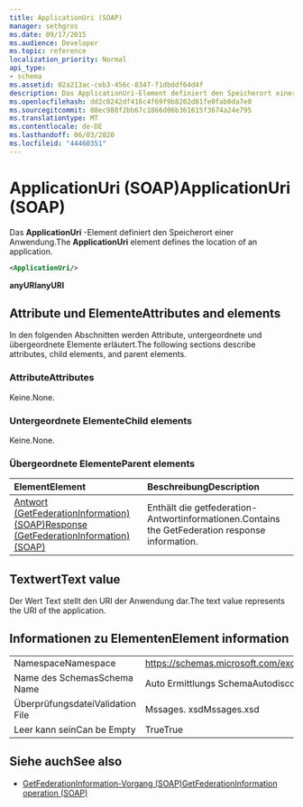 ```yaml
---
title: ApplicationUri (SOAP)
manager: sethgros
ms.date: 09/17/2015
ms.audience: Developer
ms.topic: reference
localization_priority: Normal
api_type:
- schema
ms.assetid: 02a213ac-ceb3-456c-8347-f1dbddf64d4f
description: Das ApplicationUri-Element definiert den Speicherort einer Anwendung.
ms.openlocfilehash: dd2c0242df416c4f69f9b8202d81fe0fab0da7e0
ms.sourcegitcommit: 88ec988f2bb67c1866d06b361615f3674a24e795
ms.translationtype: MT
ms.contentlocale: de-DE
ms.lasthandoff: 06/03/2020
ms.locfileid: "44460351"
---
```

# <a name="applicationuri-soap"></a><span data-ttu-id="866a3-103">ApplicationUri (SOAP)</span><span class="sxs-lookup"><span data-stu-id="866a3-103">ApplicationUri (SOAP)</span></span>

<span data-ttu-id="866a3-104">Das **ApplicationUri** -Element definiert den Speicherort einer Anwendung.</span><span class="sxs-lookup"><span data-stu-id="866a3-104">The **ApplicationUri** element defines the location of an application.</span></span> 
  
```XML
<ApplicationUri/>
```

 <span data-ttu-id="866a3-105">**anyURI**</span><span class="sxs-lookup"><span data-stu-id="866a3-105">**anyURI**</span></span>
## <a name="attributes-and-elements"></a><span data-ttu-id="866a3-106">Attribute und Elemente</span><span class="sxs-lookup"><span data-stu-id="866a3-106">Attributes and elements</span></span>

<span data-ttu-id="866a3-107">In den folgenden Abschnitten werden Attribute, untergeordnete und übergeordnete Elemente erläutert.</span><span class="sxs-lookup"><span data-stu-id="866a3-107">The following sections describe attributes, child elements, and parent elements.</span></span>
  
### <a name="attributes"></a><span data-ttu-id="866a3-108">Attribute</span><span class="sxs-lookup"><span data-stu-id="866a3-108">Attributes</span></span>

<span data-ttu-id="866a3-109">Keine.</span><span class="sxs-lookup"><span data-stu-id="866a3-109">None.</span></span>
  
### <a name="child-elements"></a><span data-ttu-id="866a3-110">Untergeordnete Elemente</span><span class="sxs-lookup"><span data-stu-id="866a3-110">Child elements</span></span>

<span data-ttu-id="866a3-111">Keine.</span><span class="sxs-lookup"><span data-stu-id="866a3-111">None.</span></span>
  
### <a name="parent-elements"></a><span data-ttu-id="866a3-112">Übergeordnete Elemente</span><span class="sxs-lookup"><span data-stu-id="866a3-112">Parent elements</span></span>

|<span data-ttu-id="866a3-113">**Element**</span><span class="sxs-lookup"><span data-stu-id="866a3-113">**Element**</span></span>|<span data-ttu-id="866a3-114">**Beschreibung**</span><span class="sxs-lookup"><span data-stu-id="866a3-114">**Description**</span></span>|
|:-----|:-----|
|[<span data-ttu-id="866a3-115">Antwort (GetFederationInformation) (SOAP)</span><span class="sxs-lookup"><span data-stu-id="866a3-115">Response (GetFederationInformation) (SOAP)</span></span>](response-getfederationinformationsoap.md) <br/> |<span data-ttu-id="866a3-116">Enthält die getfederation-Antwortinformationen.</span><span class="sxs-lookup"><span data-stu-id="866a3-116">Contains the GetFederation response information.</span></span>  <br/> |
   
## <a name="text-value"></a><span data-ttu-id="866a3-117">Textwert</span><span class="sxs-lookup"><span data-stu-id="866a3-117">Text value</span></span>

<span data-ttu-id="866a3-118">Der Wert Text stellt den URI der Anwendung dar.</span><span class="sxs-lookup"><span data-stu-id="866a3-118">The text value represents the URI of the application.</span></span>
  
## <a name="element-information"></a><span data-ttu-id="866a3-119">Informationen zu Elementen</span><span class="sxs-lookup"><span data-stu-id="866a3-119">Element information</span></span>

|||
|:-----|:-----|
|<span data-ttu-id="866a3-120">Namespace</span><span class="sxs-lookup"><span data-stu-id="866a3-120">Namespace</span></span>  <br/> |https://schemas.microsoft.com/exchange/2010/Autodiscover  <br/> |
|<span data-ttu-id="866a3-121">Name des Schemas</span><span class="sxs-lookup"><span data-stu-id="866a3-121">Schema Name</span></span>  <br/> |<span data-ttu-id="866a3-122">Auto Ermittlungs Schema</span><span class="sxs-lookup"><span data-stu-id="866a3-122">Autodiscover schema</span></span>  <br/> |
|<span data-ttu-id="866a3-123">Überprüfungsdatei</span><span class="sxs-lookup"><span data-stu-id="866a3-123">Validation File</span></span>  <br/> |<span data-ttu-id="866a3-124">Mssages. xsd</span><span class="sxs-lookup"><span data-stu-id="866a3-124">Mssages.xsd</span></span>  <br/> |
|<span data-ttu-id="866a3-125">Leer kann sein</span><span class="sxs-lookup"><span data-stu-id="866a3-125">Can be Empty</span></span>  <br/> |<span data-ttu-id="866a3-126">True</span><span class="sxs-lookup"><span data-stu-id="866a3-126">True</span></span>  <br/> |
   
## <a name="see-also"></a><span data-ttu-id="866a3-127">Siehe auch</span><span class="sxs-lookup"><span data-stu-id="866a3-127">See also</span></span>

- [<span data-ttu-id="866a3-128">GetFederationInformation-Vorgang (SOAP)</span><span class="sxs-lookup"><span data-stu-id="866a3-128">GetFederationInformation operation (SOAP)</span></span>](getfederationinformation-operation-soap.md)

